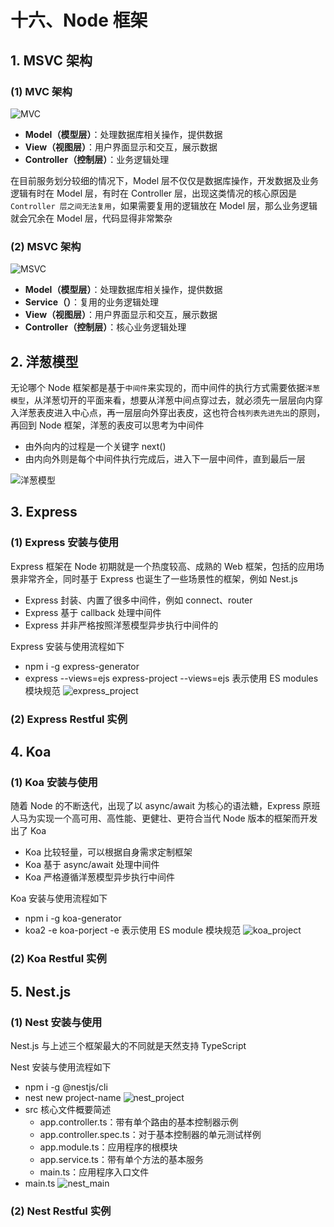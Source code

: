 # 十六、Node 框架

## 1. MSVC 架构

### (1) MVC 架构

![MVC]()

* **Model（模型层）**：处理数据库相关操作，提供数据
* **View（视图层）**：用户界面显示和交互，展示数据
* **Controller（控制层）**：业务逻辑处理

在目前服务划分较细的情况下，Model 层不仅仅是数据库操作，开发数据及业务逻辑有时在 Model 层，有时在 Controller 层，出现这类情况的核心原因是 `Controller 层之间无法复用`，如果需要复用的逻辑放在 Model 层，那么业务逻辑就会冗余在 Model 层，代码显得非常繁杂

### (2) MSVC 架构

![MSVC]()

* **Model（模型层）**：处理数据库相关操作，提供数据
* **Service（）**：复用的业务逻辑处理
* **View（视图层）**：用户界面显示和交互，展示数据
* **Controller（控制层）**：核心业务逻辑处理

## 2. 洋葱模型

无论哪个 Node 框架都是基于`中间件`来实现的，而中间件的执行方式需要依据`洋葱模型`，从洋葱切开的平面来看，想要从洋葱中间点穿过去，就必须先一层层向内穿入洋葱表皮进入中心点，再一层层向外穿出表皮，这也符合`栈列表先进先出`的原则，再回到 Node 框架，洋葱的表皮可以思考为中间件

* 由外向内的过程是一个关键字 next()
* 由内向外则是每个中间件执行完成后，进入下一层中间件，直到最后一层

![洋葱模型]()

## 3. Express

### (1) Express 安装与使用

Express 框架在 Node 初期就是一个热度较高、成熟的 Web 框架，包括的应用场景非常齐全，同时基于 Express 也诞生了一些场景性的框架，例如 Nest.js

* Express 封装、内置了很多中间件，例如 connect、router
* Express 基于 callback 处理中间件
* Express 并非严格按照洋葱模型异步执行中间件的

Express 安装与使用流程如下

* npm i -g express-generator
* express --views=ejs express-project
  --views=ejs 表示使用 ES modules 模块规范
  ![express_project]()

### (2) Express Restful 实例

## 4. Koa

### (1) Koa 安装与使用

随着 Node 的不断迭代，出现了以 async/await 为核心的语法糖，Express 原班人马为实现一个高可用、高性能、更健壮、更符合当代 Node 版本的框架而开发出了 Koa

* Koa 比较轻量，可以根据自身需求定制框架
* Koa 基于 async/await 处理中间件
* Koa 严格遵循洋葱模型异步执行中间件

Koa 安装与使用流程如下

* npm i -g koa-generator
* koa2 -e koa-porject
  -e 表示使用 ES module 模块规范
  ![koa_project]()

### (2) Koa Restful 实例

## 5. Nest.js

### (1) Nest 安装与使用

Nest.js 与上述三个框架最大的不同就是天然支持 TypeScript

Nest 安装与使用流程如下

* npm i -g @nestjs/cli
* nest new project-name
    ![nest_project]()
* src 核心文件概要简述
  * app.controller.ts：带有单个路由的基本控制器示例
  * app.controller.spec.ts：对于基本控制器的单元测试样例
  * app.module.ts：应用程序的根模块
  * app.service.ts：带有单个方法的基本服务
  * main.ts：应用程序入口文件
* main.ts
  ![nest_main]()

### (2) Nest Restful 实例
